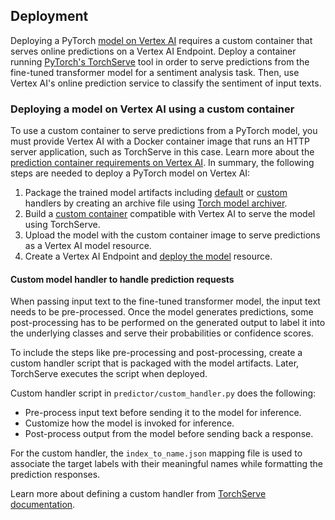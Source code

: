 ## Deployment

Deploying a PyTorch [model on Vertex AI](https://cloud.google.com/vertex-ai/docs/predictions/getting-predictions) requires a custom container that serves online predictions on a Vertex AI Endpoint. Deploy a container running [PyTorch's TorchServe](https://pytorch.org/serve/) tool in order to serve predictions from the fine-tuned transformer model for a sentiment analysis task. Then, use Vertex AI's online prediction service to classify the sentiment of input texts. 

### Deploying a model on Vertex AI using a custom container

To use a custom container to serve predictions from a PyTorch model, you must provide Vertex AI with a Docker container image that runs an HTTP server application, such as TorchServe in this case. Learn more about the [prediction container requirements on Vertex AI](https://cloud.google.com/vertex-ai/docs/predictions/custom-container-requirements). In summary, the following steps are needed to deploy a PyTorch model on Vertex AI:

1. Package the trained model artifacts including [default](https://pytorch.org/serve/#default-handlers) or [custom](https://pytorch.org/serve/custom_service.html) handlers by creating an archive file using [Torch model archiver](https://github.com/pytorch/serve/tree/master/model-archiver).
2. Build a [custom container](https://cloud.google.com/vertex-ai/docs/predictions/custom-container-requirements) compatible with Vertex AI to serve the model using TorchServe.
3. Upload the model with the custom container image to serve predictions as a Vertex AI model resource.
4. Create a Vertex AI Endpoint and [deploy the model](https://cloud.google.com/vertex-ai/docs/predictions/deploy-model-api) resource.

#### Custom model handler to handle prediction requests

When passing input text to the fine-tuned transformer model, the input text needs to be pre-processed. Once the model generates predictions, some post-processing has to be performed on the generated output to label it into the underlying classes and serve their probabilities or confidence scores. 

To include the steps like pre-processing and post-processing, create a custom handler script that is packaged with the model artifacts. Later, TorchServe executes the script when deployed. 

Custom handler script in `predictor/custom_handler.py` does the following:
* Pre-process input text before sending it to the model for inference.
* Customize how the model is invoked for inference.
* Post-process output from the model before sending back a response.

For the custom handler, the `index_to_name.json` mapping file  is used to associate the target labels with their meaningful names while formatting the prediction responses.

Learn more about defining a custom handler from [TorchServe documentation](https://pytorch.org/serve/custom_service.html).